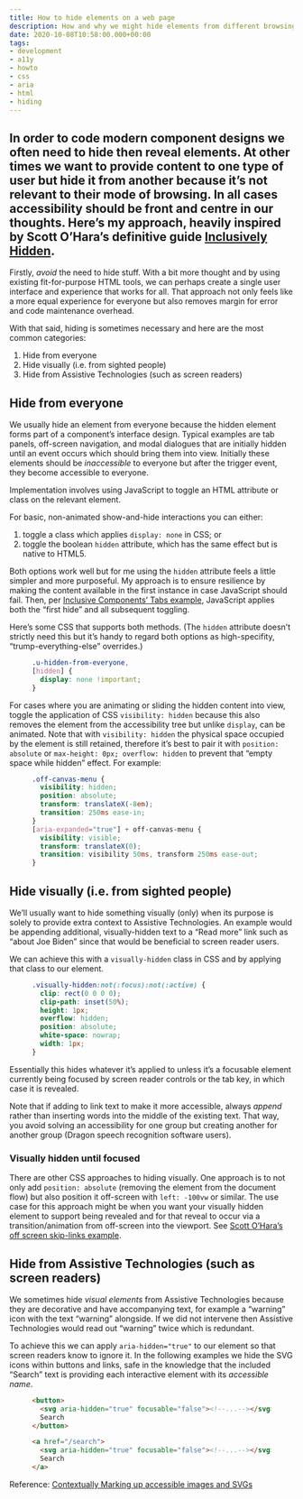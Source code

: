 ```yaml
---
title: How to hide elements on a web page
description: How and why we might hide elements from different browsing contexts
date: 2020-10-08T10:58:00.000+00:00
tags:
- development
- a11y
- howto
- css
- aria
- html
- hiding
---
```

In order to code modern component designs we often need to hide then reveal elements. At other times we want to provide content to one type of user but hide it from another because it’s not relevant to their mode of browsing. In all cases accessibility should be front and centre in our thoughts. Here’s my approach, heavily inspired by Scott O’Hara’s definitive guide [Inclusively Hidden](https://www.scottohara.me/blog/2017/04/14/inclusively-hidden.html).
---

Firstly, _avoid_ the need to hide stuff. With a bit more thought and by using existing fit-for-purpose HTML tools, we can perhaps create a single user interface and experience that works for all. That approach not only feels like a more equal experience for everyone but also removes margin for error and code maintenance overhead.

With that said, hiding is sometimes necessary and here are the most common categories:

1. Hide from everyone
2. Hide visually (i.e. from sighted people)
3. Hide from Assistive Technologies (such as screen readers)

## Hide from everyone

We usually hide an element from everyone because the hidden element forms part of a component’s interface design. Typical examples are tab panels, off-screen navigation, and modal dialogues that are initially hidden until an event occurs which should bring them into view. Initially these elements should be _inaccessible_ to everyone but after the trigger event, they become accessible to everyone.

Implementation involves using JavaScript to toggle an HTML attribute or class on the relevant element.

For basic, non-animated show-and-hide interactions you can either:

1. toggle a class which applies `display: none` in CSS; or
2. toggle the boolean `hidden` attribute, which has the same effect but is native to HTML5.

Both options work well but for me using the `hidden` attribute feels a little simpler and more purposeful. My approach is to ensure resilience by making the content available in the first instance in case JavaScript should fail. Then, per [Inclusive Components’ Tabs example](https://inclusive-components.design/tabbed-interfaces/), JavaScript applies both the “first hide” and all subsequent toggling.

Here’s some CSS that supports both methods. (The `hidden` attribute doesn’t strictly need this but it’s handy to regard both options as high-specifity, “trump-everything-else” overrides.)

<figure>

``` scss
.u-hidden-from-everyone, 
[hidden] {
  display: none !important;
}
```

</figure>
  
For cases where you are animating or sliding the hidden content into view, toggle the application of CSS `visibility: hidden` because this also removes the element from the accessibility tree but unlike `display`, can be animated. Note that with `visibility: hidden` the physical space occupied by the element is still retained, therefore it’s best to pair it with `position: absolute` or `max-height: 0px; overflow: hidden` to prevent that “empty space while hidden” effect. For example:

<figure>

``` scss
.off-canvas-menu {
  visibility: hidden;
  position: absolute;
  transform: translateX(-8em);
  transition: 250ms ease-in;
}
[aria-expanded="true"] + off-canvas-menu {
  visibility: visible;
  transform: translateX(0);
  transition: visibility 50ms, transform 250ms ease-out;
}
```

</figure>

## Hide visually (i.e. from sighted people)

We’ll usually want to hide something visually (only) when its purpose is solely to provide extra context to Assistive Technologies. An example would be appending additional, visually-hidden text to a “Read more” link such as “about Joe Biden” since that would be beneficial to screen reader users.

We can achieve this with a `visually-hidden` class in CSS and by applying that class to our element.

<figure>

``` scss
.visually-hidden:not(:focus):not(:active) {
  clip: rect(0 0 0 0); 
  clip-path: inset(50%);
  height: 1px;
  overflow: hidden;
  position: absolute;
  white-space: nowrap; 
  width: 1px;
}
```

</figure>

Essentially this hides whatever it’s applied to unless it’s a focusable element currently being focused by screen reader controls or the tab key, in which case it is revealed.

Note that if adding to link text to make it more accessible, always _append_ rather than inserting words into the middle of the existing text. That way, you avoid solving an accessibility for one group but creating another for another group (Dragon speech recognition software users).

### Visually hidden until focused

There are other CSS approaches to hiding visually. One approach is to not only add `position: absolute` (removing the element from the document flow) but also position it off-screen with `left: -100vw` or similar. The use case for this approach might be when you want your visually hidden element to support being revealed and for that reveal to occur via a transition/animation from off-screen into the viewport. See [Scott O’Hara’s off screen skip-links example](https://codepen.io/scottohara/pen/QKmWJG).

## Hide from Assistive Technologies (such as screen readers)

We sometimes hide _visual elements_ from Assistive Technologies because they are decorative and have accompanying text, for example a “warning” icon with the text “warning” alongside. If we did not intervene then Assistive Technologies would read out “warning” twice which is redundant.

To achieve this we can apply `aria-hidden="true"` to our element so that screen readers know to ignore it. In the following examples we hide the SVG icons within buttons and links, safe in the knowledge that the included “Search” text is providing each interactive element with its _accessible name_.

<figure>

``` html
<button>
  <svg aria-hidden="true" focusable="false"><!--...--></svg>
  Search
</button>

<a href="/search">
  <svg aria-hidden="true" focusable="false"><!--...--></svg>
  Search
</a>
```

</figure>

Reference: [Contextually Marking up accessible images and SVGs](https://www.scottohara.me/blog/2019/05/22/contextual-images-svgs-and-a11y.html)
